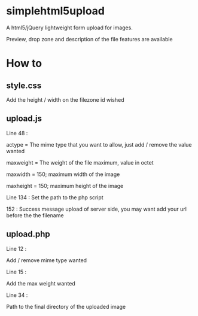 # simplehtml5upload

A html5/jQuery lightweight form upload for images.

Preview, drop zone and description of the file features are available

# How to

style.css
---------

Add the height / width on the filezone id wished

upload.js
---------
Line 48 :

actype = The mime type that you want to allow, just add / remove the value wanted

maxweight = The weight of the file maximum, value in octet

maxwidth = 150; maximum width of the image

maxheight = 150; maximum height of the image

Line 134 : Set the path to the php script

152 : Success message upload of server side, you may want add your url before the the filename

upload.php
----------

Line 12 :

Add / remove mime type wanted

Line 15 :

Add the max weight wanted

Line 34 :

Path to the final directory of the uploaded image
